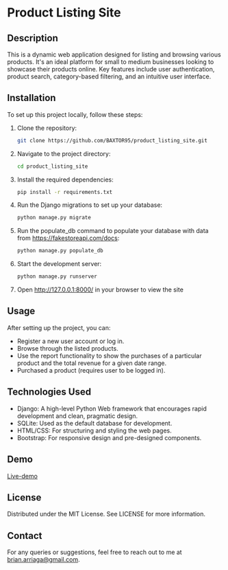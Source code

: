 # Product Listing Site

## Description

This is a dynamic web application designed for listing and browsing various products. It's an ideal platform for small to medium businesses looking to showcase their products online. Key features include user authentication, product search, category-based filtering, and an intuitive user interface.

## Installation

To set up this project locally, follow these steps:

1. Clone the repository:

   ```bash
   git clone https://github.com/BAXTOR95/product_listing_site.git
   ```

2. Navigate to the project directory:

   ```bash
   cd product_listing_site
   ```

3. Install the required dependencies:

   ```bash
   pip install -r requirements.txt
   ```

4. Run the Django migrations to set up your database:

   ```bash
   python manage.py migrate
   ```

5. Run the populate_db command to populate your database with data from <https://fakestoreapi.com/docs>:

   ```bash
   python manage.py populate_db
   ```

6. Start the development server:

   ```bash
   python manage.py runserver
   ```

7. Open <http://127.0.0.1:8000/> in your browser to view the site

## Usage

After setting up the project, you can:

- Register a new user account or log in.
- Browse through the listed products.
- Use the report functionality to show the purchases of a particular product and the total revenue for a given date range.
- Purchased a product (requires user to be logged in).

## Technologies Used

- Django: A high-level Python Web framework that encourages rapid development and clean, pragmatic design.
- SQLite: Used as the default database for development.
- HTML/CSS: For structuring and styling the web pages.
- Bootstrap: For responsive design and pre-designed components.

## Demo

[Live-demo](baxtor95.pythonanywhere.com)

## License

Distributed under the MIT License. See LICENSE for more information.

## Contact

For any queries or suggestions, feel free to reach out to me at <brian.arriaga@gmail.com>.
